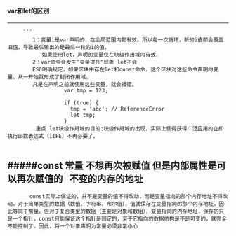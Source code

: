 #### var和let的区别
----------------
         ```
            1：变量i是var声明的，在全局范围内都有效。所以每一次循环，新的i值都会覆盖旧值，导致最后输出的是最后一轮的i的值。
               如果使用let，声明的变量仅在块级作用域内有效，
            2：var命令会发生”变量提升“现象 let不会
            ES6明确规定，如果区块中存在let和const命令，这个区块对这些命令声明的变量，从一开始就形成了封闭作用域。
            凡是在声明之前就使用这些变量，就会报错。
                      var tmp = 123;

                      if (true) {
                        tmp = 'abc'; // ReferenceError
                        let tmp;
                      }
             重点 let块级作用域的目的:块级作用域的出现，实际上使得获得广泛应用的立即执行函数表达式（IIFE）不再必要了。
           ```
#####const 常量 不想再次被赋值 但是内部属性是可以再次赋值的   不变的内存的地址
-----------------------------------

           const实际上保证的，并不是变量的值不得改动，而是变量指向的那个内存地址不得改动。对于简单类型的数据（数值、字符串、布尔值），值就保存在变量指向的那个内存地址，因此等同于常量。但对于复合类型的数据（主要是对象和数组），变量指向的内存地址，保存的只是一个指针，const只能保证这个指针是固定的，至于它指向的数据结构是不是可变的，就完全不能控制了。因此，将一个对象声明为常量必须非常小心
           
